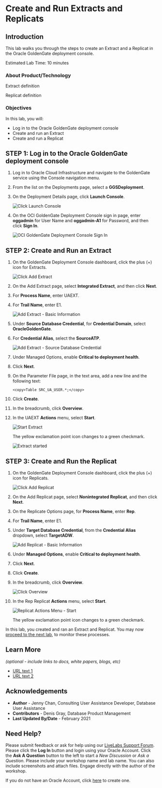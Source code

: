 # Create and Run Extracts and Replicats

## Introduction

This lab walks you through the steps to create an Extract and a Replicat in the Oracle GoldenGate deployment console.

Estimated Lab Time: 10 minutes

### About Product/Technology
Extract definition

Replicat definition

### Objectives

In this lab, you will:
* Log in to the Oracle GoldenGate deployment console
* Create and run an Extract
* Create and run a Replicat

## **STEP 1**: Log in to the Oracle GoldenGate deployment console

1. Log in to Oracle Cloud Infrastructure and navigate to the GoldenGate service using the Console navigation menu.

2. From the list on the Deployments page, select a **GGSDeployment**.

3. On the Deployment Details page, click **Launch Console**.

    ![Click Launch Console](images/01-03-ggs-launchconsole.png)

4. On the OCI GoldenGate Deployment Console sign in page, enter **oggadmin** for User Name and **oggadmin-A1** for Password, and then click **Sign In**.

    ![OCI GoldenGate Deployment Console Sign In](images/01-04-ggs-console-signin.png)

## **STEP 2:** Create and Run an Extract

1. On the GoldenGate Deployment Console dashboard, click the plus (+) icon for Extracts.

    ![Click Add Extract](images/02-02-ggs-add-extract.png)

2. On the Add Extract page, select **Integrated Extract**, and then click **Next**.

3. For **Process Name**, enter UAEXT.

4. For **Trail Name**, enter E1.

    ![Add Extract - Basic Information](images/02-04-ggs-basic-info.png)

5. Under **Source Database Credential**, for **Credential Domain**, select **OracleGoldenGate**.

6. For **Credential Alias**, select the **SourceATP**.

    ![Add Extract - Source Database Credential](images/02-04-ggs-src-db-credential.png)

7. Under Managed Options, enable **Critical to deployment health**.

8. Click **Next**.

9. On the Parameter File page, in the text area, add a new line and the following text:

    ```
    <copy>Table SRC_UA_USER.*;</copy>
    ```

10. Click **Create**.

11. In the breadcrumb, click **Overview**.

12. In the UAEXT **Actions** menu, select **Start**.

    ![Start Extract](images/02-12-ggs-start-extract.png)

    The yellow exclamation point icon changes to a green checkmark.

    ![Extract started](images/02-ggs-extract-started.png)

## **STEP 3**: Create and Run the Replicat

1. On the GoldenGate Deployment Console dashboard, click the plus (+) icon for Replicats.

    ![Click Add Replicat](images/03-01-ggs-add-replicat.png)

2. On the Add Replicat page, select **Nonintegrated Replicat**, and then click **Next**.

3. On the Replicate Options page, for **Process Name**, enter **Rep**.

4. For **Trail Name**, enter E1.

5. Under **Target Database Credential**, from the **Credential Alias**  dropdown, select **TargetADW**.

    ![Add Replicat - Basic Information](images/03-05-ggs-replicat-basicInfo.png)

6. Under **Managed Options**, enable **Critical to deployment health**.

7. Click **Next**.

8. Click **Create**.

9. In the breadcrumb, click **Overview**.

    ![Click Overview](images/03-09-ggs-overview.png)

10. In the Rep Replicat **Actions** menu, select **Start**.

    ![Replicat Actions Menu - Start](images/03-10-ggs-start-replicat.png)

    The yellow exclamation point icon changes to a green checkmark.

In this lab, you created and ran an Extract and Replicat. You may now [proceed to the next lab](#next), to monitor these processes.

## Learn More

*(optional - include links to docs, white papers, blogs, etc)*

* [URL text 1](http://docs.oracle.com)
* [URL text 2](http://docs.oracle.com)

## Acknowledgements
* **Author** - Jenny Chan, Consulting User Assistance Developer, Database User Assistance
* **Contributors** -  Denis Gray, Database Product Management
* **Last Updated By/Date** - February 2021

## Need Help?
Please submit feedback or ask for help using our [LiveLabs Support Forum](https://community.oracle.com/tech/developers/categories/livelabsdiscussions). Please click the **Log In** button and login using your Oracle Account. Click the **Ask A Question** button to the left to start a *New Discussion* or *Ask a Question*.  Please include your workshop name and lab name.  You can also include screenshots and attach files.  Engage directly with the author of the workshop.

If you do not have an Oracle Account, click [here](https://profile.oracle.com/myprofile/account/create-account.jspx) to create one.
